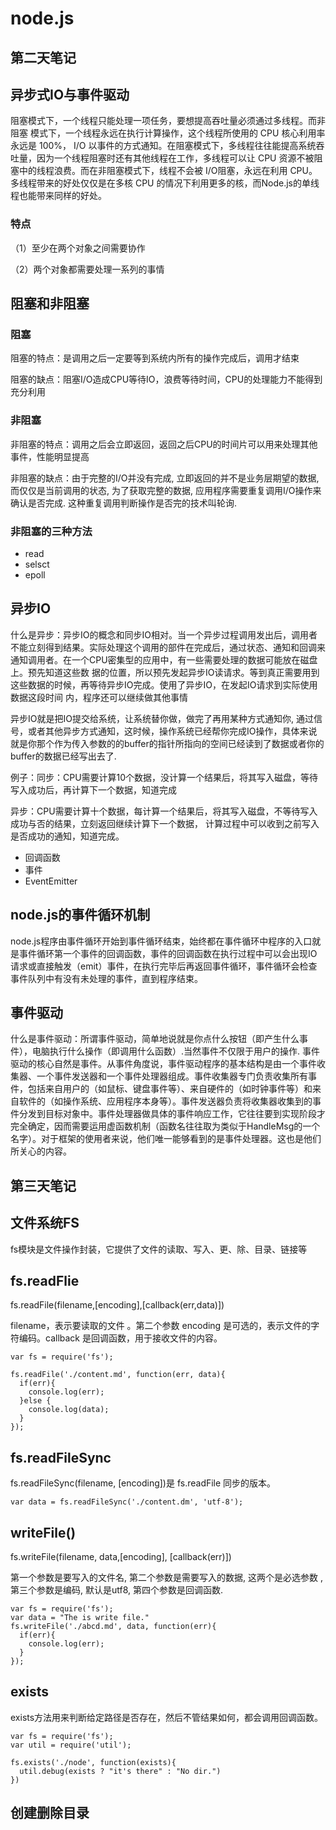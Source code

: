 # node.js

## 第二天笔记

## 异步式IO与事件驱动

阻塞模式下，一个线程只能处理一项任务，要想提高吞吐量必须通过多线程。而非阻塞 模式下，一个线程永远在执行计算操作，这个线程所使用的 CPU 核心利用率永远是 100%， I/O 以事件的方式通知。在阻塞模式下，多线程往往能提高系统吞吐量，因为一个线程阻塞时还有其他线程在工作，多线程可以让 CPU 资源不被阻塞中的线程浪费。而在非阻塞模式下，线程不会被 I/O阻塞，永远在利用 CPU。多线程带来的好处仅仅是在多核 CPU 的情况下利用更多的核，而Node.js的单线程也能带来同样的好处。

### 特点
（1）至少在两个对象之间需要协作

（2）两个对象都需要处理一系列的事情

## 阻塞和非阻塞

### 阻塞

阻塞的特点：是调用之后一定要等到系统内所有的操作完成后，调用才结束

阻塞的缺点：阻塞I/O造成CPU等待IO，浪费等待时间，CPU的处理能力不能得到充分利用

### 非阻塞

非阻塞的特点：调用之后会立即返回，返回之后CPU的时间片可以用来处理其他事件，性能明显提高

非阻塞的缺点：由于完整的I/O并没有完成, 立即返回的并不是业务层期望的数据, 而仅仅是当前调用的状态, 为了获取完整的数据, 应用程序需要重复调用I/O操作来确认是否完成. 这种重复调用判断操作是否完的技术叫轮询.

### 非阻塞的三种方法

* read 
* selsct 
* epoll 

## 异步IO

什么是异步：异步IO的概念和同步IO相对。当一个异步过程调用发出后，调用者不能立刻得到结果。实际处理这个调用的部件在完成后，通过状态、通知和回调来通知调用者。在一个CPU密集型的应用中，有一些需要处理的数据可能放在磁盘上。预先知道这些数 据的位置，所以预先发起异步IO读请求。等到真正需要用到这些数据的时候，再等待异步IO完成。使用了异步IO，在发起IO请求到实际使用数据这段时间 内，程序还可以继续做其他事情

异步IO就是把IO提交给系统，让系统替你做，做完了再用某种方式通知你, 通过信号，或者其他异步方式通知，这时候，操作系统已经帮你完成IO操作，具体来说就是你那个作为传入参数的的buffer的指针所指向的空间已经读到了数据或者你的buffer的数据已经写出去了.

例子：同步：CPU需要计算10个数据，没计算一个结果后，将其写入磁盘，等待写入成功后，再计算下一个数据，知道完成

异步：CPU需要计算十个数据，每计算一个结果后，将其写入磁盘，不等待写入成功与否的结果，立刻返回继续计算下一个数据，
计算过程中可以收到之前写入是否成功的通知，知道完成。

* 回调函数
* 事件
* EventEmitter

## node.js的事件循环机制

node.js程序由事件循环开始到事件循环结束，始终都在事件循环中程序的入口就是事件循环第一个事件的回调函数，事件的回调函数在执行过程中可以会出现IO请求或直接触发（emit）事件，在执行完毕后再返回事件循环，事件循环会检查事件队列中有没有未处理的事件，直到程序结束。

## 事件驱动

什么是事件驱动：所谓事件驱动，简单地说就是你点什么按钮（即产生什么事件），电脑执行什么操作（即调用什么函数）.当然事件不仅限于用户的操作. 事件驱动的核心自然是事件。从事件角度说，事件驱动程序的基本结构是由一个事件收集器、一个事件发送器和一个事件处理器组成。事件收集器专门负责收集所有事件，包括来自用户的（如鼠标、键盘事件等）、来自硬件的（如时钟事件等）和来自软件的（如操作系统、应用程序本身等）。事件发送器负责将收集器收集到的事件分发到目标对象中。事件处理器做具体的事件响应工作，它往往要到实现阶段才完全确定，因而需要运用虚函数机制（函数名往往取为类似于HandleMsg的一个名字）。对于框架的使用者来说，他们唯一能够看到的是事件处理器。这也是他们所关心的内容。

## 第三天笔记

## 文件系统FS

fs模块是文件操作封装，它提供了文件的读取、写入、更、除、目录、链接等

## fs.readFlie

fs.readFile(filename,[encoding],[callback(err,data)])

filename，表示要读取的文件 。第二个参数 encoding 是可选的，表示文件的字符编码。callback 是回调函数，用于接收文件的内容。

```
var fs = require('fs');

fs.readFile('./content.md', function(err, data){
  if(err){
    console.log(err);
  }else {
    console.log(data);
  }
});

```

## fs.readFileSync

fs.readFileSync(filename, [encoding])是 fs.readFile 同步的版本。

```
var data = fs.readFileSync('./content.dm', 'utf-8');
```

## writeFile()

fs.writeFile(filename, data,[encoding], [callback(err)])

第一个参数是要写入的文件名, 第二个参数是需要写入的数据, 这两个是必选参数 , 第三个参数是编码, 默认是utf8, 第四个参数是回调函数.

```
var fs = require('fs');
var data = "The is write file."
fs.writeFile('./abcd.md', data, function(err){
  if(err){
    console.log(err);
  }
});

```

## exists

exists方法用来判断给定路径是否存在，然后不管结果如何，都会调用回调函数。

```
var fs = require('fs');
var util = require('util');

fs.exists('./node', function(exists){
  util.debug(exists ? "it's there" : "No dir.")
})

```

## 创建删除目录

